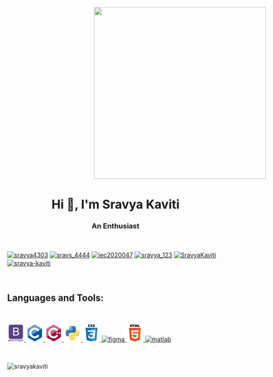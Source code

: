 <img style="margin-left:40%;" src="https://thumbs.dreamstime.com/b/smiling-girl-sitting-laptop-learning-coding-cute-web-design-vector-illustration-isolated-white-background-bunner-136584573.jpg" width="400px" height="400px">

<h1 align="center">Hi 👋, I'm Sravya Kaviti</h1>
<h3 align="center">An Enthusiast</h3>
<br>
<p>
<a href="https://www.instagram.com/sravya4303/" target="_blank"><img align="center" src="https://raw.githubusercontent.com/rahuldkjain/github-profile-readme-generator/master/src/images/icons/Social/instagram.svg" alt="sravya4303" height="30" width="40" /></a>
<a href="https://www.codechef.com/users/sravs_4444" target="_blank"><img align="center" src="https://cdn.jsdelivr.net/npm/simple-icons@3.1.0/icons/codechef.svg" alt="sravs_4444" height="30" width="40" /></a>
<a href="https://www.hackerrank.com/iec2020047" target="_blank"><img align="center" src="https://raw.githubusercontent.com/rahuldkjain/github-profile-readme-generator/master/src/images/icons/Social/hackerrank.svg" alt="iec2020047" height="30" width="40" /></a>
<a href="https://codeforces.com/profile/sravya_123" target="_blank"><img align="center" src="https://cdn.jsdelivr.net/npm/simple-icons@3.0.1/icons/codeforces.svg" alt="sravya_123" height="30" width="40" /></a>
<a href="https://leetcode.com/SravyaKaviti/" target="_blank"><img align="center" src="https://user-images.githubusercontent.com/36547915/97088991-45da5d00-1652-11eb-900f-80d106540f4f.png" alt="SravyaKaviti" height="30" width="40" /></a>
<a href="https://www.interviewbit.com/profile/sravya-kaviti" target="_blank"><img align="center" src="https://static.startuptalky.com/2020/09/How-To-Start-Logistics-Business_Startuptalky--2-.jpg" alt="sravya-kaviti" height="30" width="40" /></a>
</p>
<br>
<h2 align="left">Languages and Tools:</h2>
<br>
<p align="left"> </a> <a href="https://getbootstrap.com" target="_blank"> <img src="https://raw.githubusercontent.com/devicons/devicon/master/icons/bootstrap/bootstrap-plain-wordmark.svg" alt="bootstrap" width="40" height="40"/> </a> <a href="https://www.cprogramming.com/" target="_blank"> <img src="https://raw.githubusercontent.com/devicons/devicon/master/icons/c/c-original.svg" alt="c" width="40" height="40"/> </a> <a href="https://www.w3schools.com/cpp/" target="_blank"> <img src="https://raw.githubusercontent.com/devicons/devicon/master/icons/cplusplus/cplusplus-original.svg" alt="cplusplus" width="40" height="40"/> </a>
<a href="https://www.python.org" target="_blank"> <img src="https://raw.githubusercontent.com/devicons/devicon/master/icons/python/python-original.svg" alt="python" width="40" height="40"/> </a> <a href="https://www.w3schools.com/css/" target="_blank"> <img src="https://raw.githubusercontent.com/devicons/devicon/master/icons/css3/css3-original-wordmark.svg" alt="css3" width="40" height="40"/> </a> <a href="https://www.figma.com/" target="_blank"> <img src="https://www.vectorlogo.zone/logos/figma/figma-icon.svg" alt="figma" width="40" height="40"/> </a> <a href="https://www.w3.org/html/" target="_blank"> <img src="https://raw.githubusercontent.com/devicons/devicon/master/icons/html5/html5-original-wordmark.svg" alt="html5" width="40" height="40"/> </a> <a href="https://www.mathworks.com/" target="_blank"> <img src="https://upload.wikimedia.org/wikipedia/commons/2/21/Matlab_Logo.png" alt="matlab" width="40" height="40"/> </a> </p>
<br>
<p><img align="center" src="https://github-readme-stats.vercel.app/api/top-langs?username=sravyakaviti&show_icons=true&locale=en&layout=compact" alt="sravyakaviti" /></p>


